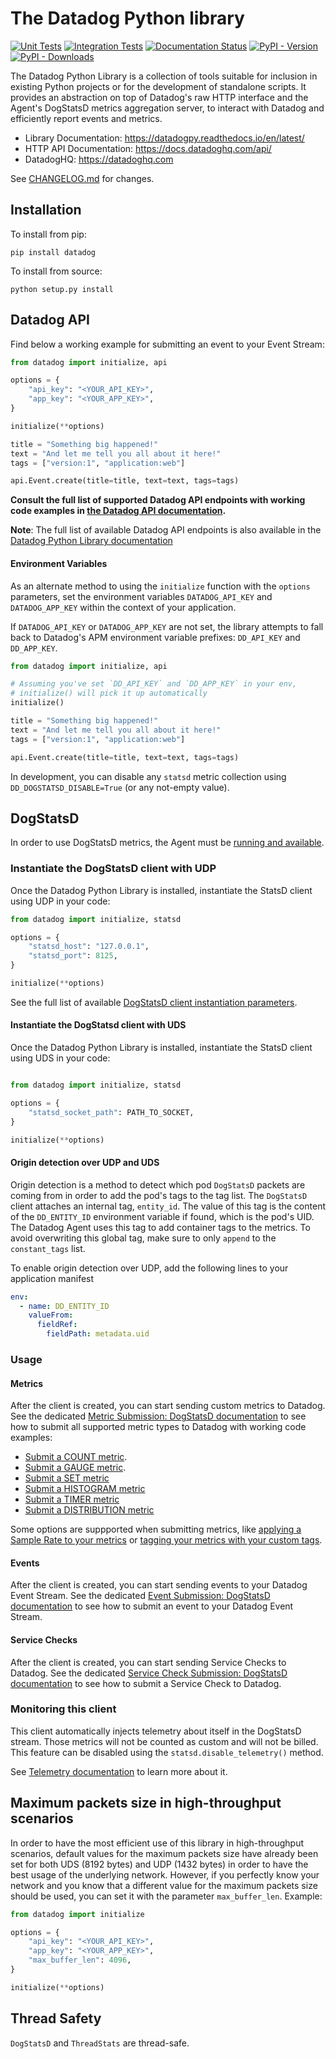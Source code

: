 # The Datadog Python library

[![Unit Tests](https://dev.azure.com/datadoghq/datadogpy/_apis/build/status/DataDog.datadogpy.unit?branchName=master)](https://dev.azure.com/datadoghq/datadogpy/_build/latest?definitionId=10&branchName=master)
[![Integration Tests](https://dev.azure.com/datadoghq/datadogpy/_apis/build/status/DataDog.datadogpy.integration?branchName=master)](https://dev.azure.com/datadoghq/datadogpy/_build/latest?definitionId=13&branchName=master)
[![Documentation Status](https://readthedocs.org/projects/datadogpy/badge/?version=latest)](https://readthedocs.org/projects/datadogpy/?badge=latest)
[![PyPI - Version](https://img.shields.io/pypi/v/datadog.svg)](https://pypi.org/project/datadog)
[![PyPI - Downloads](https://pepy.tech/badge/datadog)](https://pepy.tech/project/datadog)

The Datadog Python Library is a collection of tools suitable for inclusion in existing Python projects or for the development of standalone scripts. It provides an abstraction on top of Datadog's raw HTTP interface and the Agent's DogStatsD metrics aggregation server, to interact with Datadog and efficiently report events and metrics.

- Library Documentation: https://datadogpy.readthedocs.io/en/latest/
- HTTP API Documentation: https://docs.datadoghq.com/api/
- DatadogHQ: https://datadoghq.com

See [CHANGELOG.md](https://github.com/DataDog/datadogpy/blob/master/CHANGELOG.md) for changes.

## Installation

To install from pip:

    pip install datadog

To install from source:

    python setup.py install

## Datadog API

Find below a working example for submitting an event to your Event Stream:

```python
from datadog import initialize, api

options = {
    "api_key": "<YOUR_API_KEY>",
    "app_key": "<YOUR_APP_KEY>",
}

initialize(**options)

title = "Something big happened!"
text = "And let me tell you all about it here!"
tags = ["version:1", "application:web"]

api.Event.create(title=title, text=text, tags=tags)
```

**Consult the full list of supported Datadog API endpoints with working code examples in [the Datadog API documentation](https://docs.datadoghq.com/api/?lang=python).**

**Note**: The full list of available Datadog API endpoints is also available in the [Datadog Python Library documentation](https://datadogpy.readthedocs.io/en/latest/)

#### Environment Variables

As an alternate method to using the `initialize` function with the `options` parameters, set the environment variables `DATADOG_API_KEY` and `DATADOG_APP_KEY` within the context of your application.

If `DATADOG_API_KEY` or `DATADOG_APP_KEY` are not set, the library attempts to fall back to Datadog's APM environment variable prefixes: `DD_API_KEY` and `DD_APP_KEY`.

```python
from datadog import initialize, api

# Assuming you've set `DD_API_KEY` and `DD_APP_KEY` in your env,
# initialize() will pick it up automatically
initialize()

title = "Something big happened!"
text = "And let me tell you all about it here!"
tags = ["version:1", "application:web"]

api.Event.create(title=title, text=text, tags=tags)
```

In development, you can disable any `statsd` metric collection using `DD_DOGSTATSD_DISABLE=True` (or any not-empty value).

## DogStatsD

In order to use DogStatsD metrics, the Agent must be [running and available](https://docs.datadoghq.com/developers/dogstatsd/?tab=python).

### Instantiate the DogStatsD client with UDP

Once the Datadog Python Library is installed, instantiate the StatsD client using UDP in your code:

```python
from datadog import initialize, statsd

options = {
    "statsd_host": "127.0.0.1",
    "statsd_port": 8125,
}

initialize(**options)
```

See the full list of available [DogStatsD client instantiation parameters](https://docs.datadoghq.com/developers/dogstatsd/?tab=python#client-instantiation-parameters).

#### Instantiate the DogStatsd client with UDS

Once the Datadog Python Library is installed, instantiate the StatsD client using UDS in your code:
```python

from datadog import initialize, statsd

options = {
    "statsd_socket_path": PATH_TO_SOCKET,
}

initialize(**options)
```

#### Origin detection over UDP and UDS

Origin detection is a method to detect which pod `DogStatsD` packets are coming from in order to add the pod's tags to the tag list.
The `DogStatsD` client attaches an internal tag, `entity_id`. The value of this tag is the content of the `DD_ENTITY_ID` environment variable if found, which is the pod's UID. The Datadog Agent uses this tag to add container tags to the metrics. To avoid overwriting this global tag, make sure to only `append` to the `constant_tags` list.

To enable origin detection over UDP, add the following lines to your application manifest
```yaml
env:
  - name: DD_ENTITY_ID
    valueFrom:
      fieldRef:
        fieldPath: metadata.uid
```

### Usage
#### Metrics

After the client is created, you can start sending custom metrics to Datadog. See the dedicated [Metric Submission: DogStatsD documentation](https://docs.datadoghq.com/developers/metrics/dogstatsd_metrics_submission/?tab=python) to see how to submit all supported metric types to Datadog with working code examples:

* [Submit a COUNT metric](https://docs.datadoghq.com/developers/metrics/dogstatsd_metrics_submission/?tab=python#count).
* [Submit a GAUGE metric](https://docs.datadoghq.com/developers/metrics/dogstatsd_metrics_submission/?tab=python#gauge).
* [Submit a SET metric](https://docs.datadoghq.com/developers/metrics/dogstatsd_metrics_submission/?tab=python#set)
* [Submit a HISTOGRAM metric](https://docs.datadoghq.com/developers/metrics/dogstatsd_metrics_submission/?tab=python#histogram)
* [Submit a TIMER metric](https://docs.datadoghq.com/developers/metrics/dogstatsd_metrics_submission/?tab=python#timer)
* [Submit a DISTRIBUTION metric](https://docs.datadoghq.com/developers/metrics/dogstatsd_metrics_submission/?tab=python#distribution)

Some options are suppported when submitting metrics, like [applying a Sample Rate to your metrics](https://docs.datadoghq.com/developers/metrics/dogstatsd_metrics_submission/?tab=python#metric-submission-options) or [tagging your metrics with your custom tags](https://docs.datadoghq.com/developers/metrics/dogstatsd_metrics_submission/?tab=python#metric-tagging).

#### Events

After the client is created, you can start sending events to your Datadog Event Stream. See the dedicated [Event Submission: DogStatsD documentation](https://docs.datadoghq.com/developers/events/dogstatsd/?tab=python) to see how to submit an event to your Datadog Event Stream.

#### Service Checks

After the client is created, you can start sending Service Checks to Datadog. See the dedicated [Service Check Submission: DogStatsD documentation](https://docs.datadoghq.com/developers/service_checks/dogstatsd_service_checks_submission/?tab=python) to see how to submit a Service Check to Datadog.

### Monitoring this client

This client automatically injects telemetry about itself in the DogStatsD stream.
Those metrics will not be counted as custom and will not be billed. This feature can be disabled using the `statsd.disable_telemetry()` method.

See [Telemetry documentation](https://docs.datadoghq.com/developers/dogstatsd/high_throughput/?tab=python#client-side-telemetry) to learn more about it.

## Maximum packets size in high-throughput scenarios

In order to have the most efficient use of this library in high-throughput scenarios,
default values for the maximum packets size have already been set for both UDS (8192 bytes)
and UDP (1432 bytes) in order to have the best usage of the underlying network.
However, if you perfectly know your network and you know that a different value for the maximum packets
size should be used, you can set it with the parameter `max_buffer_len`. Example:

```python
from datadog import initialize

options = {
    "api_key": "<YOUR_API_KEY>",
    "app_key": "<YOUR_APP_KEY>",
    "max_buffer_len": 4096,
}

initialize(**options)
```

## Thread Safety

`DogStatsD` and `ThreadStats` are thread-safe.
